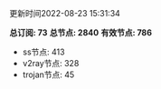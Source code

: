 更新时间2022-08-23 15:31:34

**总订阅: 73**
**总节点: 2840**
**有效节点: 786**
- ss节点: 413
- v2ray节点: 328
- trojan节点: 45
